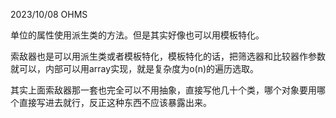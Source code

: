 
2023/10/08  OHMS

单位的属性使用派生类的方法。但是其实好像也可以用模板特化。

索敌器也是可以用派生类或者模板特化，模板特化的话，把筛选器和比较器作参数就可以，内部可以用array实现，就是复杂度为o(n)的遍历选取。

其实上面索敌器那一套也完全可以不用抽象，直接写他几十个类，哪个对象要用哪个直接写进去就行，反正这种东西不应该暴露出来。
